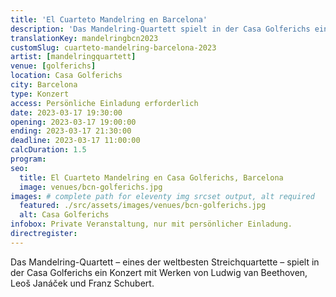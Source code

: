 ```yaml
---
title: 'El Cuarteto Mandelring en Barcelona'
description: 'Das Mandelring-Quartett spielt in der Casa Golferichs ein Konzert mit Werken von Ludwig van Beethoven, Leoš Janáček und Franz Schubert.'
translationKey: mandelringbcn2023
customSlug: cuarteto-mandelring-barcelona-2023
artist: [mandelringquartett]
venue: [golferichs]
location: Casa Golferichs
city: Barcelona
type: Konzert
access: Persönliche Einladung erforderlich
date: 2023-03-17 19:30:00
opening: 2023-03-17 19:00:00
ending: 2023-03-17 21:30:00
deadline: 2023-03-17 11:00:00
calcDuration: 1.5
program:
seo:
  title: El Cuarteto Mandelring en Casa Golferichs, Barcelona
  image: venues/bcn-golferichs.jpg
images: # complete path for eleventy img srcset output, alt required
  featured: ./src/assets/images/venues/bcn-golferichs.jpg
  alt: Casa Golferichs
infobox: Private Veranstaltung, nur mit persönlicher Einladung.
directregister:
---
```


Das Mandelring-Quartett – eines der weltbesten Streichquartette – spielt in der Casa Golferichs ein Konzert mit Werken von Ludwig van Beethoven, Leoš Janáček und Franz Schubert.
